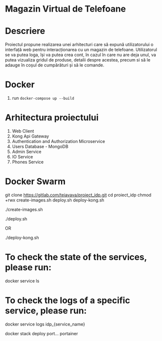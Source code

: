 # Magazin Virtual de Telefoane

# Descriere

Proiectul propune realizarea unei arhitecturi care să expună utilizatorului o interfață web pentru interacționarea cu un magazin de telefoane.
Utilizatorul se va putea loga, își va putea crea cont, în cazul în care nu are deja unul, va putea vizualiza gridul de produse,
detalii despre acestea, precum si să le adauge în coșul de cumpărături și să le comande.

# Docker

1. run `docker-compose up --build`

# Arhitectura proiectului

1. Web Client
1. Kong Api Gateway
1. Authentication and Authorization Microservice
1. Users Database - MongoDB
1. Admin Service
1. IO Service
1. Phones Service


# Docker Swarm

git clone https://gitlab.com/teiavava/proiect_idp.git
cd proiect_idp
chmod +rwx create-images.sh deploy.sh deploy-kong.sh

./create-images.sh

./deploy.sh

OR

./deploy-kong.sh

# To check the state of the services, please run:
docker service ls

# To check the logs of a specific service, please run:
docker service logs idp_{service_name}

docker stack deploy port... portainer
